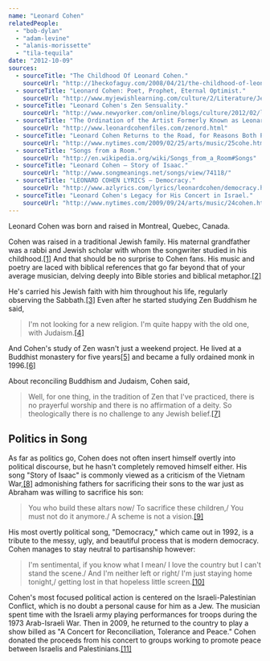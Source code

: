 ```yaml
---
name: "Leonard Cohen"
relatedPeople:
  - "bob-dylan"
  - "adam-levine"
  - "alanis-morissette"
  - "tila-tequila"
date: "2012-10-09"
sources:
  - sourceTitle: "The Childhood Of Leonard Cohen."
    sourceUrl: "http://1heckofaguy.com/2008/04/21/the-childhood-of-leonard-cohen/"
  - sourceTitle: "Leonard Cohen: Poet, Prophet, Eternal Optimist."
    sourceUrl: "http://www.myjewishlearning.com/culture/2/Literature/Jewish_American_Literature/Into_the_Literary_Mainstream/Leonard_Cohen.shtml"
  - sourceTitle: "Leonard Cohen's Zen Sensuality."
    sourceUrl: "http://www.newyorker.com/online/blogs/culture/2012/02/leonard-cohens-zen-sensuality.html"
  - sourceTitle: "The Ordination of the Artist Formerly Known as Leonard Cohen."
    sourceUrl: "http://www.leonardcohenfiles.com/zenord.html"
  - sourceTitle: "Leonard Cohen Returns to the Road, for Reasons Both Practical and Spiritual."
    sourceUrl: "http://www.nytimes.com/2009/02/25/arts/music/25cohe.html?_r=2&src=SkimME&"
  - sourceTitle: "Songs from a Room."
    sourceUrl: "http://en.wikipedia.org/wiki/Songs_from_a_Room#Songs"
  - sourceTitle: "Leonard Cohen – Story of Isaac."
    sourceUrl: "http://www.songmeanings.net/songs/view/74118/"
  - sourceTitle: "LEONARD COHEN LYRICS – Democracy."
    sourceUrl: "http://www.azlyrics.com/lyrics/leonardcohen/democracy.html"
  - sourceTitle: "Leonard Cohen's Legacy for His Concert in Israel."
    sourceUrl: "http://www.nytimes.com/2009/09/24/arts/music/24cohen.html"
---
```


Leonard Cohen was born and raised in Montreal, Quebec, Canada.

Cohen was raised in a traditional Jewish family. His maternal grandfather was a rabbi and Jewish scholar with whom the songwriter studied in his childhood.<a class="source-citation" href="#http://1heckofaguy.com/2008/04/21/the-childhood-of-leonard-cohen/" title="The Childhood Of Leonard Cohen.">[1]</a> And that should be no surprise to Cohen fans. His music and poetry are laced with biblical references that go far beyond that of your average musician, delving deeply into Bible stories and biblical metaphor.<a class="source-citation" href="#http://www.myjewishlearning.com/culture/2/Literature/Jewish_American_Literature/Into_the_Literary_Mainstream/Leonard_Cohen.shtml" title="Leonard Cohen: Poet, Prophet, Eternal Optimist.">[2]</a>

He's carried his Jewish faith with him throughout his life, regularly observing the Sabbath.<a class="source-citation" href="#http://www.myjewishlearning.com/culture/2/Literature/Jewish_American_Literature/Into_the_Literary_Mainstream/Leonard_Cohen.shtml" title="Leonard Cohen: Poet, Prophet, Eternal Optimist.">[3]</a> Even after he started studying Zen Buddhism he said,

>I'm not looking for a new religion. I'm quite happy with the old one, with Judaism.<a class="source-citation" href="#http://www.myjewishlearning.com/culture/2/Literature/Jewish_American_Literature/Into_the_Literary_Mainstream/Leonard_Cohen.shtml" title="Leonard Cohen: Poet, Prophet, Eternal Optimist.">[4]</a>

And Cohen's study of Zen wasn't just a weekend project. He lived at a Buddhist monastery for five years<a class="source-citation" href="#http://www.newyorker.com/online/blogs/culture/2012/02/leonard-cohens-zen-sensuality.html" title="Leonard Cohen&apos;s Zen Sensuality.">[5]</a> and became a fully ordained monk in 1996.<a class="source-citation" href="#http://www.leonardcohenfiles.com/zenord.html" title="The Ordination of the Artist Formerly Known as Leonard Cohen.">[6]</a>

About reconciling Buddhism and Judaism, Cohen said,

>Well, for one thing, in the tradition of Zen that I've practiced, there is no prayerful worship and there is no affirmation of a deity. So theologically there is no challenge to any Jewish belief.<a class="source-citation" href="#http://www.nytimes.com/2009/02/25/arts/music/25cohe.html?_r=2&src=SkimME&" title="Leonard Cohen Returns to the Road, for Reasons Both Practical and Spiritual.">[7]</a>

## 

## Politics in Song

As far as politics go, Cohen does not often insert himself overtly into political discourse, but he hasn't completely removed himself either. His song "Story of Isaac" is commonly viewed as a criticism of the Vietnam War,<a class="source-citation" href="#http://en.wikipedia.org/wiki/Songs_from_a_Room#Songs" title="Songs from a Room.">[8]</a> admonishing fathers for sacrificing their sons to the war just as Abraham was willing to sacrifice his son:

>You who build these altars now/ To sacrifice these children,/ You must not do it anymore./ A scheme is not a vision.<a class="source-citation" href="#http://www.songmeanings.net/songs/view/74118/" title="Leonard Cohen – Story of Isaac.">[9]</a>

His most overtly political song, "Democracy," which came out in 1992, is a tribute to the messy, ugly, and beautiful process that is modern democracy. Cohen manages to stay neutral to partisanship however:

>I'm sentimental, if you know what I mean/ I love the country but I can't stand the scene./ And I'm neither left or right/ I'm just staying home tonight,/ getting lost in that hopeless little screen.<a class="source-citation" href="#http://www.azlyrics.com/lyrics/leonardcohen/democracy.html" title="LEONARD COHEN LYRICS – Democracy.">[10]</a>

Cohen's most focused political action is centered on the Israeli-Palestinian Conflict, which is no doubt a personal cause for him as a Jew. The musician spent time with the Israeli army playing performances for troops during the 1973 Arab-Israeli War. Then in 2009, he returned to the country to play a show billed as "A Concert for Reconciliation, Tolerance and Peace." Cohen donated the proceeds from his concert to groups working to promote peace between Israelis and Palestinians.<a class="source-citation" href="#http://www.nytimes.com/2009/09/24/arts/music/24cohen.html" title="Leonard Cohen&apos;s Legacy for His Concert in Israel.">[11]</a>